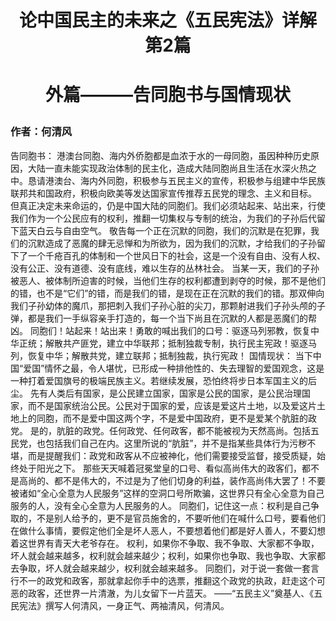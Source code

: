 # <p align="center">**论中国民主的未来之《五民宪法》详解 第2篇**</p>
# <p align="center">外篇———告同胞书与国情现状</p>
### **作者：何清风**
告同胞书：
    港澳台同胞、海内外侨胞都是血浓于水的一母同胞，虽因种种历史原因，大陆一直未能实现政治体制的民主化，造成大陆同胞尚且生活在水深火热之中。恳请港澳台、海内外同胞，积极参与五民主义的宣传，积极参与组建中华民族联邦共和国政府，积极向欧美等发达国家宣传推荐五民党的理念、主义和目标。
    但真正决定未来命运的，仍是中国大陆的同胞们。我们必须站起来、站出来，行使我们作为一个公民应有的权利，推翻一切集权与专制的统治，为我们的子孙后代留下蓝天白云与自由空气。
    敬告每一个正在沉默的同胞，我们的沉默是在犯罪，我们的沉默造成了恶魔的肆无忌惮和为所欲为，因为我们的沉默，才给我们的子孙留下了一个千疮百孔的体制和一个世风日下的社会，这是一个没有自由、没有人权、没有公正、没有道德、没有底线，难以生存的丛林社会。
    当某一天，我们的子孙被恶人、被体制所迫害的时候，当他们生存的权利都遭到剥夺的时候，那不是他们的错，也不是“它们”的错，而是我们的错，是现在正在沉默的我们的错。那双伸向我们子孙幼体的魔爪，那把刺入我们子孙心脏的尖刀，那颗射进我们子孙头颅的子弹，都是我们一手纵容亲手打造的，每一个当下尚且在沉默的人都是恶魔们的帮凶。
    同胞们！站起来！站出来！勇敢的喊出我们的口号：驱逐马列邪教，恢复中华正统；解散共产匪党，建立中华联邦；抵制独裁专制，执行民主宪政！驱逐马列，恢复中华；解散共党，建立联邦；抵制独裁，执行宪政！
国情现状：
    当下中国“爱国”情怀之最，令人堪忧，已形成一种排他性的、失去理智的爱国观念，这是一种打着爱国旗号的极端民族主义。若继续发展，恐怕终将步日本军国主义的后尘。
    先有人类后有国家，是公民建立国家，国家是公民的国家，是公民治理国家，而不是国家统治公民。公民对于国家的爱，应该是爱这片土地，以及爱这片土地上的同胞，而不是爱中国这两个字，不是爱中国政府，更不是爱某个肮脏的政党。
    是的，肮脏的政党。任何政党、任何政客，都不能被视为天然高尚。包括五民党，也包括我们自己在内。这里所说的“肮脏”，并不是指某些具体行为污秽不堪，而是提醒我们：政党和政客从不应被神化，他们需要接受监督，接受质疑，始终处于阳光之下。
    那些天天喊着冠冕堂皇的口号、看似高尚伟大的政客们，都不是高尚的、都不是伟大的，不过是为了他们切身的利益，装作高尚伟大罢了！不要被诸如“全心全意为人民服务”这样的空洞口号所欺骗，这世界只有全心全意为自己服务的人，没有全心全意为人民服务的人。
    同胞们，记住这一点：权利是自己争取的，不是别人给予的，更不是官员施舍的，不要听他们在喊什么口号，要看他们在做什么事情，要假定他们全是坏人恶人，不要想着他们都是好人善人，不要幻想着这世界有青天大老爷存在。
    权利，如果你不争取、我不争取、大家都不争取，坏人就会越来越多，权利就会越来越少；权利，如果你也争取、我也争取、大家都去争取，坏人就会越来越少，权利就会越来越多。
    同胞们，对于说一套做一套言行不一的政党和政客，那就拿起你手中的选票，推翻这个政党的执政，赶走这个可恶的政客，还世界一片清澈，为儿女留下一片蓝天。
     ——“五民主义”奠基人、《五民宪法》撰写人何清风，一身正气、两袖清风，何清风。
